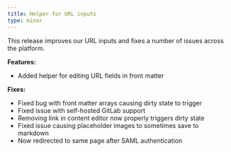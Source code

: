 ```yaml
---
title: Helper for URL inputs
type: minor
---
```


This release improves our URL inputs and fixes a number of issues across the platform.

**Features:**

* Added helper for editing URL fields in front matter

**Fixes:**

* Fixed bug with front matter arrays causing dirty state to trigger
* Fixed issue with self-hosted GitLab support
* Removing link in content editor now properly triggers dirty state
* Fixed issue causing placeholder images to sometimes save to markdown
* Now redirected to same page after SAML authentication